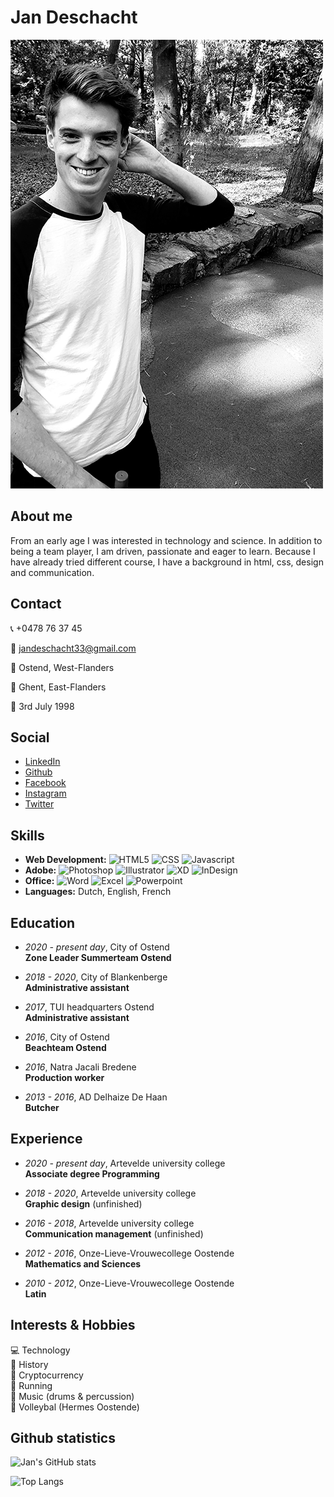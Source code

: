 # Jan Deschacht

![Jan Deschacht](./img/jan_deschacht.png "Jan Deschacht")

## About me

From an early age I was interested in technology and science. In addition to being a team player, I am driven, passionate and eager to learn. Because I have already tried different course, I have a background in html, css, design and communication.

## Contact

:telephone_receiver: +0478 76 37 45  

:email: jandeschacht33@gmail.com  

:house_with_garden: Ostend, West-Flanders  

:round_pushpin: Ghent, East-Flanders  

:cake: 3rd July 1998  


## Social

* [LinkedIn](https://www.linkedin.com/in/jan-deschacht-81a888178/ "LinkedIn")  
* [Github](https://github.com/pgm-jandeschacht "Github")  
* [Facebook](https://www.facebook.com/jan.deschacht/ "Facebook")  
* [Instagram](https://www.instagram.com/jandeschacht/ "Instagram")  
* [Twitter](https://twitter.com/BanantjeJan "Twitter")  

## Skills

* **Web Development:** ![HTML5](https://img.shields.io/badge/Code-HTML5-informational?style=flat-square&logo=html5&logoColor=white&color=orange) ![CSS](https://img.shields.io/badge/Code-CSS3-informational?style=flat-square&logo=css3&logoColor=white&color=blue) ![Javascript](https://img.shields.io/badge/Code-JavaScript-informational?style=flat-square&logo=javascript&logoColor=white&color=yellow)
* **Adobe:** ![Photoshop](https://img.shields.io/badge/Adobe-Photoshop-informational?style=flat-square&logo=adobe-photoshop&logoColor=white&color=blue) ![Illustrator](https://img.shields.io/badge/Adobe-Illustrator-informational?style=flat-square&logo=adobe-illustrator&logoColor=white&color=yellow) ![XD](https://img.shields.io/badge/Adobe-XD-informational?style=flat-square&logo=adobe-xd&logoColor=white&color=ff69b4) ![InDesign](https://img.shields.io/badge/Adobe-Indesign-informational?style=flat-square&logo=adobe-indesign&logoColor=white&color=red)
* **Office:** ![Word](https://img.shields.io/badge/Office-Word-blue?style=flat-square) ![Excel](https://img.shields.io/badge/Office-Excel-green?style=flat-square) ![Powerpoint](https://img.shields.io/badge/Office-Powerpoint-red?style=flat-square)
* **Languages:** Dutch, English, French

## Education

* *2020 - present day*, City of Ostend  
  **Zone Leader Summerteam Ostend**  

* *2018 - 2020*, City of Blankenberge  
  **Administrative assistant**  

* *2017*, TUI headquarters Ostend  
  **Administrative assistant**  

* *2016*, City of Ostend  
  **Beachteam Ostend**  

* *2016*, Natra Jacali Bredene  
  **Production worker**  

* *2013 - 2016*, AD Delhaize De Haan  
  **Butcher**  

## Experience

* *2020 - present day*,  Artevelde university college  
  **Associate degree Programming**  

* *2018 - 2020*,  Artevelde university college  
  **Graphic design** (unfinished)  

* *2016 - 2018*,  Artevelde university college  
  **Communication management** (unfinished)  

* *2012 - 2016*,  Onze-Lieve-Vrouwecollege Oostende  
  **Mathematics and Sciences**  
  
* *2010 - 2012*,  Onze-Lieve-Vrouwecollege Oostende  
  **Latin**  

## Interests & Hobbies

:computer: Technology  
:european_castle: History  
:money_with_wings: Cryptocurrency  
:running: Running  
:musical_score: Music (drums & percussion)  
:volleyball: Volleybal (Hermes Oostende)  

## Github statistics

![Jan's GitHub stats](https://github-readme-stats.vercel.app/api?username=pgm-jandeschacht&show_icons=true&theme=dark)  

![Top Langs](https://github-readme-stats.vercel.app/api/top-langs/?username=pgm-jandeschacht&theme=dark)  